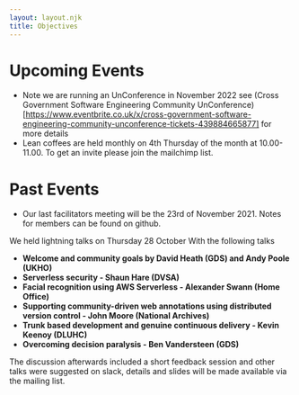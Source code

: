 ```yaml
---
layout: layout.njk
title: Objectives
---
```


# Upcoming Events 
* Note we are running an UnConference in November 2022 see (Cross Government Software Engineering Community UnConference)[https://www.eventbrite.co.uk/x/cross-government-software-engineering-community-unconference-tickets-439884665877] for more details 
* Lean coffees are held monthly on 4th Thursday of the month at 10.00-11.00. To get an invite please join the mailchimp list. 

# Past Events

* Our last facilitators meeting will be the 23rd of November 2021. Notes for members can be found on github.

We held lightning talks on Thursday 28 October
With the following talks 

* **Welcome and community goals by David Heath (GDS) and Andy Poole (UKHO)** 
* **Serverless security - Shaun Hare (DVSA)** 
* **Facial recognition using AWS Serverless - Alexander Swann (Home Office)** 
* **Supporting community-driven web annotations using distributed version control - John Moore (National Archives)**
* **Trunk based development and genuine continuous delivery - Kevin Keenoy (DLUHC)**
* **Overcoming decision paralysis - Ben Vandersteen (GDS)**

The discussion afterwards included a short feedback session and other talks were suggested on slack, details and slides will be made available via the mailing list. 
